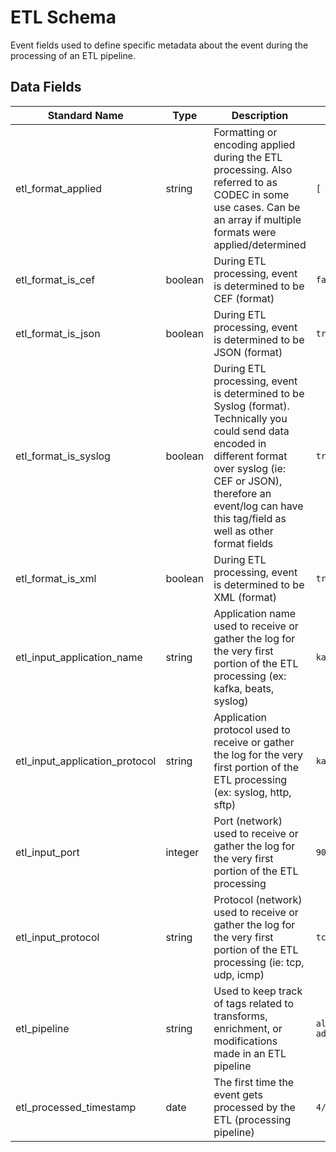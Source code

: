 # ETL Schema

Event fields used to define specific metadata about the event during the processing of an ETL pipeline.

## Data Fields

| Standard Name | Type | Description | Sample Value |
|--------|---------|-------|-------|
| etl_format_applied | string | Formatting or encoding applied during the ETL processing. Also referred to as CODEC in some use cases. Can be an array if multiple formats were applied/determined | `[ "sylog", "json" ]` |
| etl_format_is_cef | boolean | During ETL processing, event is determined to be CEF (format) | `false` |
| etl_format_is_json | boolean | During ETL processing, event is determined to be JSON (format) | `true` |
| etl_format_is_syslog | boolean | During ETL processing, event is determined to be Syslog (format). Technically you could send data encoded in different format over syslog (ie: CEF or JSON), therefore an event/log can have this tag/field as well as other format fields | `true` |
| etl_format_is_xml | boolean | During ETL processing, event is determined to be XML (format) | `true` |
| etl_input_application_name | string | Application name used to receive or gather the log for the very first portion of the ETL processing (ex: kafka, beats, syslog) | `kafka` |
| etl_input_application_protocol | string | Application protocol used to receive or gather the log for the very first portion of the ETL processing (ex: syslog, http, sftp) | `kafka` |
| etl_input_port | integer | Port (network) used to receive or gather the log for the very first portion of the ETL processing | `9092` |
| etl_input_protocol | string | Protocol (network) used to receive or gather the log for the very first portion of the ETL processing (ie: tcp, udp, icmp) | `tcp` |
| etl_pipeline | string | Used to keep track of tags related to transforms, enrichment, or modifications made in an ETL pipeline | `all-add_processed_timestamp` |
| etl_processed_timestamp | date | The first time the event gets processed by the ETL (processing pipeline) | `4/11/2018 5:49:25` |

